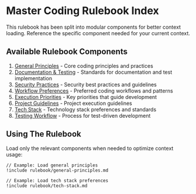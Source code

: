 # Master Coding Rulebook Index

This rulebook has been split into modular components for better context loading. Reference the specific component needed for your current context.

## Available Rulebook Components

1. [General Principles](rulebook/general-principles.md) - Core coding principles and practices
2. [Documentation & Testing](rulebook/documentation-testing.md) - Standards for documentation and test implementation
3. [Security Practices](rulebook/security-practices.md) - Security best practices and guidelines
4. [Workflow Preferences](rulebook/workflow-preferences.md) - Preferred coding workflows and patterns
5. [Execution Priorities](rulebook/execution-priorities.md) - Key priorities that guide development
6. [Project Guidelines](rulebook/project-guidelines.md) - Project execution guidelines
7. [Tech Stack](rulebook/tech-stack.md) - Technology stack preferences and standards
8. [Testing Workflow](rulebook/testing-workflow.md) - Process for test-driven development

## Using The Rulebook

Load only the relevant components when needed to optimize context usage:

```
// Example: Load general principles
!include rulebook/general-principles.md

// Example: Load tech stack preferences
!include rulebook/tech-stack.md
```
